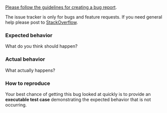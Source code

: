 [Please follow the guidelines for creating a bug report](https://github.com/activeadmin/activeadmin/blob/master/CONTRIBUTING.md#did-you-find-a-bug).

The issue tracker is only for bugs and feature requests. If you need general
help please post to
[StackOverflow](http://stackoverflow.com/questions/tagged/activeadmin).

### Expected behavior

What do you think should happen?

### Actual behavior

What actually happens?

### How to reproduce

Your best chance of getting this bug looked at quickly is to provide an
**executable test case** demonstrating the expected behavior that is not
occurring.

